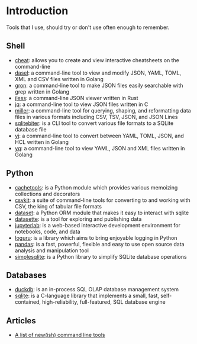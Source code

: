 # Introduction

Tools that I use, should try or don't use often enough to remember.

## Shell

* [cheat](https://github.com/cheat/cheat): allows you to create and view interactive cheatsheets on the command-line
* [dasel](https://github.com/TomWright/dasel): a command-line tool to view and modify JSON, YAML, TOML, XML and CSV files written in Golang
* [gron](https://github.com/tomnomnom/gron): a command-line tool to make JSON files easily searchable with grep written in Golang
* [jless](https://pauljuliusmartinez.github.io/): a command-line JSON viewer written in Rust
* [jq](https://stedolan.github.io/jq/): a command-line tool to view JSON files written in C
* [miller](https://miller.readthedocs.io/en/latest/): a command-line tool for querying, shaping, and reformatting data files in various formats including CSV, TSV, JSON, and JSON Lines
* [sqlitebiter](https://github.com/thombashi/sqlitebiter):  is a CLI tool to convert various file formats to a SQLite database file
* [yj](https://github.com/sclevine/yj): a command-line tool to convert between YAML, TOML, JSON, and HCL written in Golang
* [yq](https://github.com/mikefarah/yq): a command-line tool to view YAML, JSON and XML files written in Golang

## Python

* [cachetools](https://pypi.org/project/cachetools/):  is a Python module which provides various memoizing collections and decorators
* [csvkit](https://csvkit.readthedocs.io/en/latest/): a suite of command-line tools for converting to and working with CSV, the king of tabular file formats
* [dataset](https://dataset.readthedocs.io/en/latest/): a Python ORM module that makes it easy to interact with sqlite
* [datasette](https://datasette.io/): is a tool for exploring and publishing data
* [jupyterlab](https://jupyter.org/): is a web-based interactive development environment for notebooks, code, and data
* [loguru](https://github.com/Delgan/loguru): is a library which aims to bring enjoyable logging in Python
* [pandas](https://pandas.pydata.org/): is a fast, powerful, flexible and easy to use open source data analysis and manipulation tool
* [simplesqlite](https://simplesqlite.readthedocs.io/):  is a Python library to simplify SQLite database operations

## Databases

* [duckdb](https://duckdb.org/): is an in-process SQL OLAP database management system
* [sqlite](https://www.sqlite.org/index.html): is a C-language library that implements a small, fast, self-contained, high-reliability, full-featured, SQL database engine

## Articles

* [A list of new(ish) command line tools](https://jvns.ca/blog/2022/04/12/a-list-of-new-ish--command-line-tools/)
